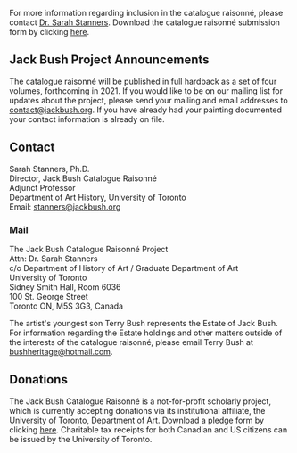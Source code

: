 For more information regarding inclusion in the catalogue raisonné, please
contact [Dr. Sarah Stanners][1]. Download the catalogue raisonné submission form
by clicking [here][2].

Jack Bush Project Announcements
-------------------------------

The catalogue raisonné will be published in full hardback as a set of four
volumes, forthcoming in 2021. If you would like to be on our mailing list for
updates about the project, please send your mailing and email addresses to
<contact@jackbush.org>. If you have already had your painting documented your
contact information is already on file.

Contact
-------

Sarah Stanners, Ph.D.  
Director, Jack Bush Catalogue Raisonné  
Adjunct Professor  
Department of Art History, University of Toronto  
Email:  <stanners@jackbush.org>

### Mail

The Jack Bush Catalogue Raisonné Project  
Attn: Dr. Sarah Stanners  
c/o Department of History of Art / Graduate Department of Art  
University of Toronto  
Sidney Smith Hall, Room 6036  
100 St. George Street  
Toronto ON,  M5S 3G3, Canada

The artist's youngest son Terry Bush represents the Estate of Jack Bush. For
information regarding the Estate holdings and other matters outside of the
interests of the catalogue raisonné, please email Terry Bush at
<bushheritage@hotmail.com>.

Donations
---------

The Jack Bush Catalogue Raisonné is a not-for-profit scholarly project, which is
currently accepting donations via its institutional affiliate, the University of
Toronto, Department of Art. Download a pledge form by clicking [here][3].
Charitable tax receipts for both Canadian and US citizens can be issued by the
University of Toronto.


[1]: mailto:stanners@jackbush.org
[2]: /media/forms/JBCR_Submission_Form.pdf
[3]: /media/forms/JBCR_Pledge_Form.doc
